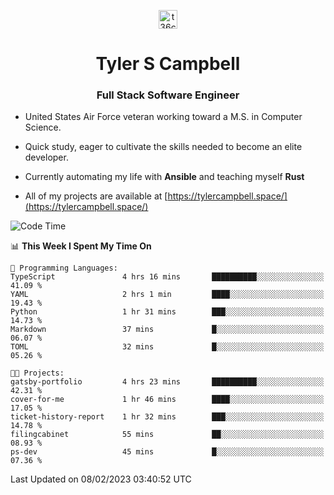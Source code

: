 <p align="center">
<a href="https://www.linkedin.com/in/t36campbell" target="blank"><img align="center" src="https://ik.imagekit.io/t36campbell/Portfolio/linkedin.png.original_m8bbGgPh6.png" alt="t36campbell" height="30" width="30" /></a>
</p>
<h1 align="center">Tyler S Campbell</h1>
<h3 align="center">Full Stack Software Engineer</h3>

* United States Air Force veteran working toward a M.S. in Computer Science.

* Quick study, eager to cultivate the skills needed to become an elite developer.

* Currently automating my life with **Ansible** and teaching myself **Rust**

* All of my projects are available at [https://tylercampbell.space/](https://tylercampbell.space/)

<!--START_SECTION:waka-->
![Code Time](http://img.shields.io/badge/Code%20Time-2%2C148%20hrs%2051%20mins-blue)

📊 **This Week I Spent My Time On** 

```text
💬 Programming Languages: 
TypeScript               4 hrs 16 mins       ██████████░░░░░░░░░░░░░░░   41.09 % 
YAML                     2 hrs 1 min         ████░░░░░░░░░░░░░░░░░░░░░   19.43 % 
Python                   1 hr 31 mins        ███░░░░░░░░░░░░░░░░░░░░░░   14.73 % 
Markdown                 37 mins             █░░░░░░░░░░░░░░░░░░░░░░░░   06.07 % 
TOML                     32 mins             █░░░░░░░░░░░░░░░░░░░░░░░░   05.26 % 

🐱‍💻 Projects: 
gatsby-portfolio         4 hrs 23 mins       ██████████░░░░░░░░░░░░░░░   42.31 % 
cover-for-me             1 hr 46 mins        ████░░░░░░░░░░░░░░░░░░░░░   17.05 % 
ticket-history-report    1 hr 32 mins        ███░░░░░░░░░░░░░░░░░░░░░░   14.78 % 
filingcabinet            55 mins             ██░░░░░░░░░░░░░░░░░░░░░░░   08.93 % 
ps-dev                   45 mins             █░░░░░░░░░░░░░░░░░░░░░░░░   07.36 % 

```


 Last Updated on 08/02/2023 03:40:52 UTC
<!--END_SECTION:waka-->
